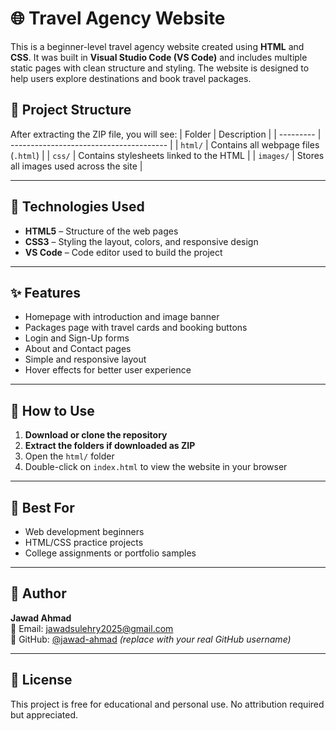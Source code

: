 # 🌐 Travel Agency Website

This is a beginner-level travel agency website created using **HTML** and **CSS**. It was built in **Visual Studio Code (VS Code)** and includes multiple static pages with clean structure and styling.
The website is designed to help users explore destinations and book travel packages.


## 📁 Project Structure

After extracting the ZIP file, you will see:
| Folder    | Description                             |
| --------- | --------------------------------------- |
| `html/`   | Contains all webpage files (`.html`)    |
| `css/`    | Contains stylesheets linked to the HTML |
| `images/` | Stores all images used across the site  |




---

## 🧰 Technologies Used

- **HTML5** – Structure of the web pages  
- **CSS3** – Styling the layout, colors, and responsive design  
- **VS Code** – Code editor used to build the project

---

## ✨ Features

- Homepage with introduction and image banner  
- Packages page with travel cards and booking buttons  
- Login and Sign-Up forms  
- About and Contact pages  
- Simple and responsive layout  
- Hover effects for better user experience  

---

## 🚀 How to Use

1. **Download or clone the repository**
2. **Extract the folders if downloaded as ZIP**
3. Open the `html/` folder
4. Double-click on `index.html` to view the website in your browser

---

## 📌 Best For

- Web development beginners
- HTML/CSS practice projects
- College assignments or portfolio samples

---

## 👤 Author

**Jawad Ahmad**  
📧 Email: [jawadsulehry2025@gmail.com](mailto:jawadsulehry2025@gmail.com)  
🔗 GitHub: [@jawad-ahmad](https://github.com/jawad-ahmad) *(replace with your real GitHub username)*

---

## 📄 License

This project is free for educational and personal use. No attribution required but appreciated.

